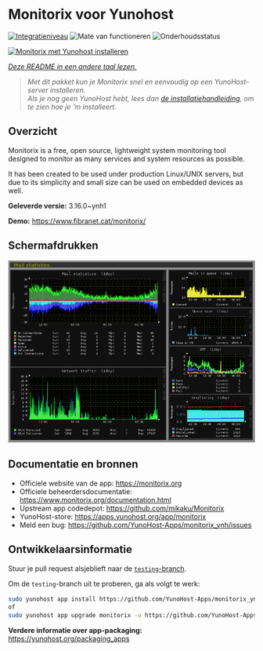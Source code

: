 <!--
NB: Deze README is automatisch gegenereerd door <https://github.com/YunoHost/apps/tree/master/tools/readme_generator>
Hij mag NIET handmatig aangepast worden.
-->

# Monitorix voor Yunohost

[![Integratieniveau](https://apps.yunohost.org/badge/integration/monitorix)](https://ci-apps.yunohost.org/ci/apps/monitorix/)
![Mate van functioneren](https://apps.yunohost.org/badge/state/monitorix)
![Onderhoudsstatus](https://apps.yunohost.org/badge/maintained/monitorix)

[![Monitorix met Yunohost installeren](https://install-app.yunohost.org/install-with-yunohost.svg)](https://install-app.yunohost.org/?app=monitorix)

*[Deze README in een andere taal lezen.](./ALL_README.md)*

> *Met dit pakket kun je Monitorix snel en eenvoudig op een YunoHost-server installeren.*  
> *Als je nog geen YunoHost hebt, lees dan [de installatiehandleiding](https://yunohost.org/install), om te zien hoe je 'm installeert.*

## Overzicht

Monitorix is a free, open source, lightweight system monitoring tool designed to monitor as many services and system resources as possible.

It has been created to be used under production Linux/UNIX servers, but due to its simplicity and small size can be used on embedded devices as well.


**Geleverde versie:** 3.16.0~ynh1

**Demo:** <https://www.fibranet.cat/monitorix/>

## Schermafdrukken

![Schermafdrukken van Monitorix](./doc/screenshots/mail.png)

## Documentatie en bronnen

- Officiele website van de app: <https://monitorix.org>
- Officiele beheerdersdocumentatie: <https://www.monitorix.org/documentation.html>
- Upstream app codedepot: <https://github.com/mikaku/Monitorix>
- YunoHost-store: <https://apps.yunohost.org/app/monitorix>
- Meld een bug: <https://github.com/YunoHost-Apps/monitorix_ynh/issues>

## Ontwikkelaarsinformatie

Stuur je pull request alsjeblieft naar de [`testing`-branch](https://github.com/YunoHost-Apps/monitorix_ynh/tree/testing).

Om de `testing`-branch uit te proberen, ga als volgt te werk:

```bash
sudo yunohost app install https://github.com/YunoHost-Apps/monitorix_ynh/tree/testing --debug
of
sudo yunohost app upgrade monitorix -u https://github.com/YunoHost-Apps/monitorix_ynh/tree/testing --debug
```

**Verdere informatie over app-packaging:** <https://yunohost.org/packaging_apps>
